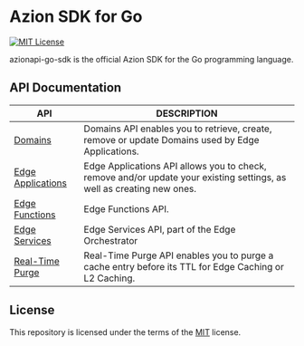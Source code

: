 # Azion SDK for Go
[![MIT License](https://img.shields.io/badge/license-MIT-green.svg)](LICENSE.md)

azionapi-go-sdk is the official Azion SDK for the Go programming language.

## API Documentation

|API|DESCRIPTION|
|---|---|
|[Domains](domains/README.md)|Domains API enables you to retrieve, create, remove or update Domains used by Edge Applications.|
|[Edge Applications](edgeapplications/README.md)|Edge Applications API allows you to check, remove and/or update your existing settings, as well as creating new ones.|
|[Edge Functions](edgefunctions/README.md)|Edge Functions API.|
|[Edge Services](edgeservices/README.md)|Edge Services API, part of the Edge Orchestrator
|[Real-Time Purge](realtimepurge/README.md)|Real-Time Purge API enables you to purge a cache entry before its TTL for Edge Caching or L2 Caching.|

## License

This repository is licensed under the terms of the [MIT](LICENSE.md) license.


